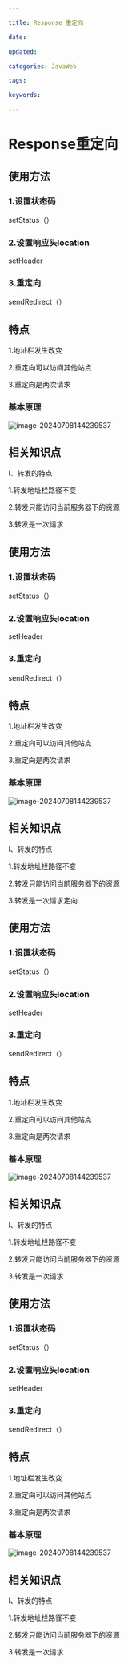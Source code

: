 ```yaml
---

title: Response_重定向

date: 

updated: 

categories: JavaWeb

tags: 

keywords: 

---
```

# Response重定向

## 使用方法

### 1.设置状态码

setStatus（）

### 2.设置响应头location

setHeader

### 3.重定向

sendRedirect（）

## 特点

1.地址栏发生改变

2.重定向可以访问其他站点

3.重定向是两次请求





### 基本原理

![image-20240708144239537](./../TyporaImage/image-20240708144239537.png)

## 相关知识点

Ⅰ、转发的特点

1.转发地址栏路径不变

2.转发只能访问当前服务器下的资源

3.转发是一次请求



## 使用方法

### 1.设置状态码

setStatus（）

### 2.设置响应头location

setHeader

### 3.重定向

sendRedirect（）

## 特点

1.地址栏发生改变

2.重定向可以访问其他站点

3.重定向是两次请求





### 基本原理

![image-20240708144239537](./../TyporaImage/image-20240708144239537.png)

## 相关知识点

Ⅰ、转发的特点

1.转发地址栏路径不变

2.转发只能访问当前服务器下的资源

3.转发是一次请求定向

## 使用方法

### 1.设置状态码

setStatus（）

### 2.设置响应头location

setHeader

### 3.重定向

sendRedirect（）

## 特点

1.地址栏发生改变

2.重定向可以访问其他站点

3.重定向是两次请求





### 基本原理

![image-20240708144239537](./../TyporaImage/image-20240708144239537.png)

## 相关知识点

Ⅰ、转发的特点

1.转发地址栏路径不变

2.转发只能访问当前服务器下的资源

3.转发是一次请求



## 使用方法

### 1.设置状态码

setStatus（）

### 2.设置响应头location

setHeader

### 3.重定向

sendRedirect（）

## 特点

1.地址栏发生改变

2.重定向可以访问其他站点

3.重定向是两次请求





### 基本原理

![image-20240708144239537](./../TyporaImage/image-20240708144239537.png)

## 相关知识点

Ⅰ、转发的特点

1.转发地址栏路径不变

2.转发只能访问当前服务器下的资源

3.转发是一次请求
